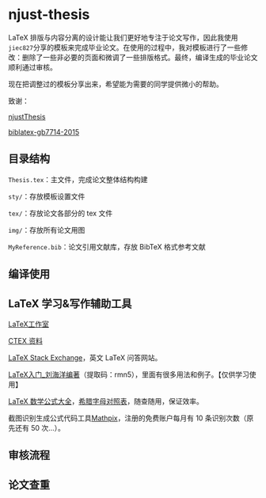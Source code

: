 # njust-thesis

LaTeX 排版与内容分离的设计能让我们更好地专注于论文写作，因此我使用`jiec827`分享的模板来完成毕业论文。在使用的过程中，我对模板进行了一些修改：删除了一些非必要的页面和微调了一些排版格式。最终，编译生成的毕业论文顺利通过审核。

现在把调整过的模板分享出来，希望能为需要的同学提供微小的帮助。

致谢：

[njustThesis](https://github.com/jiec827/njustThesis)

[biblatex-gb7714-2015](https://github.com/hushidong/biblatex-gb7714-2015)

## 目录结构

`Thesis.tex`：主文件，完成论文整体结构构建

`sty/`：存放模板设置文件

`tex/`：存放论文各部分的 tex 文件

`img/`：存放所有论文用图

`MyReference.bib`：论文引用文献库，存放 BibTeX 格式参考文献

## 编译使用



## LaTeX 学习&写作辅助工具

[LaTeX工作室](http://www.latexstudio.net/)

[CTEX 资料](http://www.ctex.org/)

[LaTeX Stack Exchange](https://tex.stackexchange.com/)，英文 LaTeX 问答网站。

[LaTeX入门_刘海洋编著](https://pan.baidu.com/s/1t8BsOMPeVALQ9_lZmc3KVg)（提取码：rmn5），里面有很多用法和例子。【仅供学习使用】

[LaTeX 数学公式大全](https://www.luogu.com.cn/blog/IowaBattleship/latex-gong-shi-tai-quan)，[希腊字母对照表](https://blog.csdn.net/lanchunhui/article/details/49819445?spm=1001.2101.3001.6650.2&utm_medium=distribute.pc_relevant.none-task-blog-2%7Edefault%7ECTRLIST%7Edefault-2-49819445-blog-119324338.pc_relevant_aa&depth_1-utm_source=distribute.pc_relevant.none-task-blog-2%7Edefault%7ECTRLIST%7Edefault-2-49819445-blog-119324338.pc_relevant_aa&utm_relevant_index=5)，随查随用，保证效率。

截图识别生成公式代码工具[Mathpix](https://mathpix.com/)，注册的免费账户每月有 10 条识别次数（原先还有 50 次…）。

## 审核流程



## 论文查重